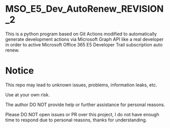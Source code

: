 # MSO_E5_Dev_AutoRenew_REVISION_2
This is a python program based on Git Actions modified to automatically generate development actions via Microsoft Graph API like a real developer in order to active Microsoft Office 365 E5 Developer Trail subscription auto renew.

# Notice
This repo may lead to unknown issues, problems, information leaks, etc. 

Use at your own risk.

The author DO NOT provide help or further assistance for personal reasons.

Please DO NOT open issues or PR over this project, I do not have enough time to respond due to personal reasons, thanks for understanding.
